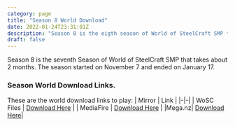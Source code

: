 ```yaml
---
category: page
title: "Season 8 World Download"
date: 2022-01-24T23:31:01Z
description: "Season 8 is the eigth season of World of SteelCraft SMP that takes about 2 months. The season started on November 7 and ended on January 17."
draft: false
---
```

Season 8 is the seventh Season of World of SteelCraft SMP that takes about 2 months. The season started on November 7 and ended on January 17.

<div class="padding-post">

### Season World Download Links.
These are the world download links to play:
| Mirror | Link |
|-|-|
| WoSC Files | [Download Here](https://wosc.tk/WoSCSMPS8-GD) | 
| MediaFire | [Download Here](https://wosc.tk/WoSCSMPS8-MF) |
|Mega.nz| [Download Here](https://wosc.tk/WoSCSMPS8-MG)|
</div>
